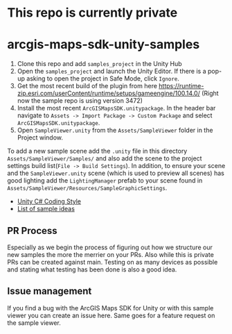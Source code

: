 # This repo is currently private

# arcgis-maps-sdk-unity-samples

1. Clone this repo and add `samples_project` in the Unity Hub
2. Open the `samples_project` and launch the Unity Editor. If there is a pop-up asking to open the project in Safe Mode, click `Ignore`.
3. Get the most recent build of the plugin from here https://runtime-zip.esri.com/userContent/runtime/setups/gameengine/100.14.0/ (Right now the sample repo is using version 3472)
4. Install the most recent `ArcGISMapsSDK.unitypackage`. In the header bar navigate to `Assets -> Import Package -> Custom Package` and select `ArcGISMapsSDK.unitypackage`.
5. Open `SampleViewer.unity` from the `Assets/SampleViewer` folder in the Project window.

To add a new sample scene add the `.unity` file in this directory `Assets/SampleViewer/Samples/` and also add the scene to the project settings build list(`File -> Build Settings`).
In addition, to ensure your scene and the `SampleViewer.unity` scene (which is used to preview all scenes) has good lighting add the `LightingManager` prefab to your scene found in `Assets/SampleViewer/Resources/SampleGraphicSettings`.

- [Unity C# Coding Style](coding-style-csharp.md)
- [List of sample ideas](https://esriis.sharepoint.com/:x:/r/teams/GameEngine/_layouts/15/Doc.aspx?sourcedoc=%7B0dcb8b4d-f1ab-406c-9286-8a79ab2f7bc8%7D&action=editnew)

## PR Process

Especially as we begin the process of figuring out how we structure our new samples the more the merrier on your PRs. Also while this is private PRs can be created against main. Testing on as many devices as possible and stating what testing has been done is also a good idea.

## Issue management

If you find a bug with the ArcGIS Maps SDK for Unity or with this sample viewer you can create an issue here. Same goes for a feature request on the sample viewer.
